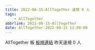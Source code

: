 ```yaml
---
title: 2022-08-15-AllTogether 違規 0 人
tags:
    - AllTogether
abbrlink: 2022-08-15-AllTogether
date: AllTogether-2022-08-15 12:00:00
---
```

AllTogether 板 [板規連結](https://www.ptt.cc/bbs/AllTogether/M.1643211430.A.5FB.html)
昨天違規 0 人
